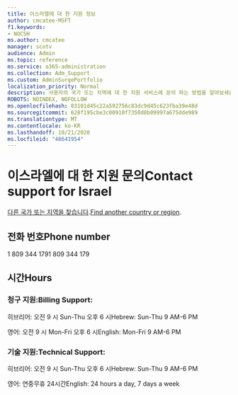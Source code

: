 ```yaml
---
title: 이스라엘에 대 한 지원 정보
author: cmcatee-MSFT
f1.keywords:
- NOCSH
ms.author: cmcatee
manager: scotv
audience: Admin
ms.topic: reference
ms.service: o365-administration
ms.collection: Adm_Support
ms.custom: AdminSurgePortfolio
localization_priority: Normal
description: 사용자의 국가 또는 지역에 대 한 지원 서비스에 문의 하는 방법을 알아보세요.
ROBOTS: NOINDEX, NOFOLLOW
ms.openlocfilehash: 03101d45c22a592756c83dc9d45c623fba39e48d
ms.sourcegitcommit: 628f195cbe3c00910f7350d8b09997a675dde989
ms.translationtype: MT
ms.contentlocale: ko-KR
ms.lasthandoff: 10/21/2020
ms.locfileid: "48641954"
---
```

# <a name="contact-support-for-israel"></a><span data-ttu-id="bfe0a-103">이스라엘에 대 한 지원 문의</span><span class="sxs-lookup"><span data-stu-id="bfe0a-103">Contact support for Israel</span></span>

<span data-ttu-id="bfe0a-104">[다른 국가 또는 지역을 찾습니다](../contact-support-for-business-products.md).</span><span class="sxs-lookup"><span data-stu-id="bfe0a-104">[Find another country or region](../contact-support-for-business-products.md).</span></span>

## <a name="phone-number"></a><span data-ttu-id="bfe0a-105">전화 번호</span><span class="sxs-lookup"><span data-stu-id="bfe0a-105">Phone number</span></span>
<span data-ttu-id="bfe0a-106">1 809 344 179</span><span class="sxs-lookup"><span data-stu-id="bfe0a-106">1 809 344 179</span></span>

## <a name="hours"></a><span data-ttu-id="bfe0a-107">시간</span><span class="sxs-lookup"><span data-stu-id="bfe0a-107">Hours</span></span>
### <a name="billing-support"></a><span data-ttu-id="bfe0a-108">청구 지원:</span><span class="sxs-lookup"><span data-stu-id="bfe0a-108">Billing Support:</span></span>

<span data-ttu-id="bfe0a-109">히브리어: 오전 9 시 Sun-Thu 오후 6 시</span><span class="sxs-lookup"><span data-stu-id="bfe0a-109">Hebrew: Sun-Thu 9 AM-6 PM</span></span>

<span data-ttu-id="bfe0a-110">영어: 오전 9 시 Mon-Fri 오후 6 시</span><span class="sxs-lookup"><span data-stu-id="bfe0a-110">English: Mon-Fri 9 AM-6 PM</span></span>

### <a name="technical-support"></a><span data-ttu-id="bfe0a-111">기술 지원:</span><span class="sxs-lookup"><span data-stu-id="bfe0a-111">Technical Support:</span></span>

<span data-ttu-id="bfe0a-112">히브리어: 오전 9 시 Sun-Thu 오후 6 시</span><span class="sxs-lookup"><span data-stu-id="bfe0a-112">Hebrew: Sun-Thu 9 AM-6 PM</span></span>

<span data-ttu-id="bfe0a-113">영어: 연중무휴 24시간</span><span class="sxs-lookup"><span data-stu-id="bfe0a-113">English: 24 hours a day, 7 days a week</span></span>

